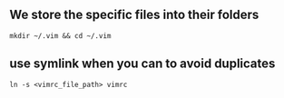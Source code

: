 
## We store the specific files into their folders
	mkdir ~/.vim && cd ~/.vim
## use symlink when you can to avoid duplicates
	ln -s <vimrc_file_path> vimrc
